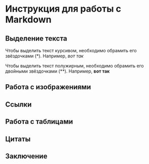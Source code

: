 # Инструкция для работы с Markdown

## Выделение текста

Чтобы выделить текст курсивом, необходимо обрамить его звёздочками (*). Например, *вот так*

Чтобы выделить текст полужирным, необходимо обрамить его двойными звёздочками (**). Например, **вот так**

## Работа с изображениями

## Ссылки

## Работа с таблицами

## Цитаты

## Заключение 

##

##

##

